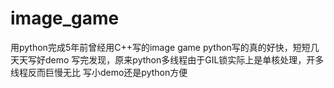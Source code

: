 # image_game
用python完成5年前曾经用C++写的image game
python写的真的好快，短短几天天写好demo
写完发现，原来python多线程由于GIL锁实际上是单核处理，开多线程反而巨慢无比
写小demo还是python方便
